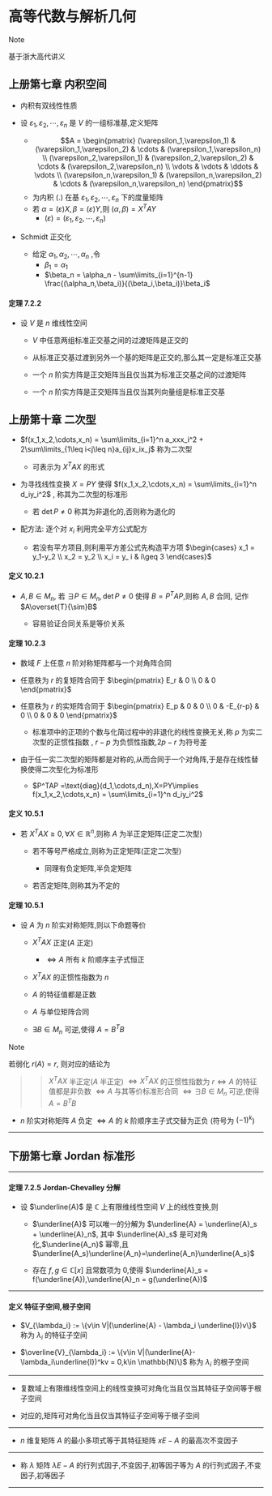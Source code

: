 # 高等代数与解析几何

> [!NOTE]
> 基于浙大高代讲义


## 上册第七章 内积空间

- 内积有双线性性质

- 设 $\varepsilon_1,\varepsilon_2,\cdots,\varepsilon_n$ 是 $V$ 的一组标准基,定义矩阵
  - $$A = \begin{pmatrix} (\varepsilon_1,\varepsilon_1) & (\varepsilon_1,\varepsilon_2) & \cdots & (\varepsilon_1,\varepsilon_n) \\ (\varepsilon_2,\varepsilon_1) & (\varepsilon_2,\varepsilon_2) & \cdots & (\varepsilon_2,\varepsilon_n) \\ \vdots & \vdots & \ddots & \vdots \\ (\varepsilon_n,\varepsilon_1) & (\varepsilon_n,\varepsilon_2) & \cdots & (\varepsilon_n,\varepsilon_n) \end{pmatrix}$$
  - 为内积 $(.)$ 在基 $\varepsilon_1,\varepsilon_2,\cdots,\varepsilon_n$ 下的度量矩阵
  - 若 $\alpha = (\varepsilon)X,\beta = (\varepsilon)Y$,则 $(\alpha,\beta) = X^TAY$
    - $(\varepsilon) = (\varepsilon_1,\varepsilon_2,\cdots,\varepsilon_n)$


- Schmidt 正交化
  - 给定 $\alpha_1,\alpha_2,\cdots,\alpha_n$ ,令
    - $\beta_1 = \alpha_1$
    - $\beta_n =  \alpha_n - \sum\limits_{i=1}^{n-1} \frac{(\alpha_n,\beta_i)}{(\beta_i,\beta_i)}\beta_i$

#### 定理 7.2.2
- 设 $V$ 是 $n$ 维线性空间

    - $V$ 中任意两组标准正交基之间的过渡矩阵是正交的

    - 从标准正交基过渡到另外一个基的矩阵是正交的,那么其一定是标准正交基

    - 一个 $n$ 阶实方阵是正交矩阵当且仅当其为标准正交基之间的过渡矩阵

    - 一个 $n$ 阶实方阵是正交矩阵当且仅当其列向量组是标准正交基


## 上册第十章 二次型

- $f(x_1,x_2,\cdots,x_n) = \sum\limits_{i=1}^n a_xxx_i^2 + 2\sum\limits_{1\leq i<j\leq n}a_{ij}x_ix_j$ 称为二次型
    
    - 可表示为 $X^TAX$ 的形式

- 为寻找线性变换 $X = PY$ 使得 $f(x_1,x_2,\cdots,x_n) = \sum\limits_{i=1}^n d_iy_i^2$ , 称其为二次型的标准形

    - 若 $\det  P\neq 0$ 称其为非退化的,否则称为退化的

- 配方法: 逐个对 $x_i$ 利用完全平方公式配方

    - 若没有平方项目,则利用平方差公式先构造平方项 $\begin{cases} x_1 = y_1-y_2 \\ x_2 = y_2 \\ x_i = y_ i & i\geq 3 \end{cases}$

#### 定义 10.2.1
- $A,B\in M_n,$ 若 $\exists P\in M_n,\det P\neq 0$ 使得 $B = P^TAP$,则称 $A,B$ 合同,  记作 $A\overset{T}{\sim}B$

    - 容易验证合同关系是等价关系

#### 定理 10.2.3
- 数域 $F$ 上任意 $n$ 阶对称矩阵都与一个对角阵合同

- 任意秩为 $r$ 的复矩阵合同于 $\begin{pmatrix} E_r & 0 \\ 0 & 0 \end{pmatrix}$

- 任意秩为 $r$ 的实矩阵合同于 $\begin{pmatrix} E_p & 0 & 0 \\ 0 & -E_{r-p} & 0 \\ 0 & 0 & 0 \end{pmatrix}$

    - 标准项中的正项的个数与化简过程中的非退化的线性变换无关,称 $p$ 为实二次型的正惯性指数 , $r-p$ 为负惯性指数,$2p-r$ 为符号差

- 由于任一实二次型的矩阵都是对称的,从而合同于一个对角阵,于是存在线性替换使得二次型化为标准形

    - $P^TAP =\text{diag}(d_1,\cdots,d_n),X=PY\implies f(x_1,x_2,\cdots,x_n) = \sum\limits_{i=1}^n d_iy_i^2$

#### 定义 10.5.1
- 若 $X^TAX\geq 0,\forall X\in \mathbb{R}^n$,则称 $A$ 为半正定矩阵(正定二次型)

    - 若不等号严格成立,则称为正定矩阵(正定二次型)
        
        - 同理有负定矩阵,半负定矩阵

    - 若否定矩阵,则称其为不定的

#### 定理 10.5.1 
- 设 $A$ 为 $n$ 阶实对称矩阵,则以下命题等价

    - $X^TAX$ 正定($A$ 正定)
    
        - $\iff A$ 所有 $k$ 阶顺序主子式恒正
        
    - $X^TAX$ 的正惯性指数为 $n$
    - $A$ 的特征值都是正数
    - $A$ 与单位矩阵合同
    - $\exists B\in M_n$ 可逆,使得 $A = B^TB$

> [!NOTE]
> 若弱化 $r(A)=r$, 则对应的结论为

>> $X^TAX$ 半正定($A$ 半正定) $\iff X^TAX$ 的正惯性指数为 $r \iff A$ 的特征值都是非负数 $\iff A$ 与其等价标准形合同 $\iff \exists B\in M_n$ 可逆,使得 $A = B^TB$

- $n$ 阶实对称矩阵 $A$ 负定 $\iff A$ 的 $k$ 阶顺序主子式交替为正负 (符号为 $(-1)^k$)















---

## 下册第七章 Jordan 标准形

---

#### 定理 7.2.5 Jordan-Chevalley 分解
- 设 $\underline{A}$ 是 $\mathbb{C}$ 上有限维线性空间 $V$ 上的线性变换,则

    - $\underline{A}$ 可以唯一的分解为 $\underline{A} = \underline{A}_s + \underline{A}_n$, 其中 $\underline{A}_s$ 是可对角化,$\underline{A_n}$ 幂零,且 $\underline{A_s}\underline{A_n}=\underline{A_n}\underline{A_s}$ 

    - 存在 $f,g\in \mathbb{C}[x]$ 且常数项为 $0$,使得 $\underline{A}_s = f(\underline{A}),\underline{A}_n = g(\underline{A})$

---

#### 定义 特征子空间,根子空间
- $V_{\lambda_i} := \{v\in V|(\underline{A} - \lambda_i \underline{I})v\}$ 称为 $\lambda_i$ 的特征子空间

- $\overline{V}_{\lambda_i} := \{v\in V|(\underline{A}-\lambda_i\underline{I})^kv = 0,k\in \mathbb{N}\}$ 称为 $\lambda_i$ 的根子空间

---

- 复数域上有限维线性空间上的线性变换可对角化当且仅当其特征子空间等于根子空间

- 对应的,矩阵可对角化当且仅当其特征子空间等于根子空间

---

- $n$ 维复矩阵 $A$ 的最小多项式等于其特征矩阵 $xE-A$ 的最高次不变因子

---

- 称 $\lambda$ 矩阵 $\lambda E-A$ 的行列式因子,不变因子,初等因子等为 $A$ 的行列式因子,不变因子,初等因子

---














